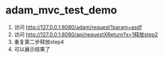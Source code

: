# adam_mvc_test_demo

1. 访问 http://127.0.0.1:8080/adam/request?param=asdf
2. 访问 http://127.0.0.1:8080/api/requestXReturn?x=1释放step2
3. 重复第二步释放step4
4. 可以展示结果了
